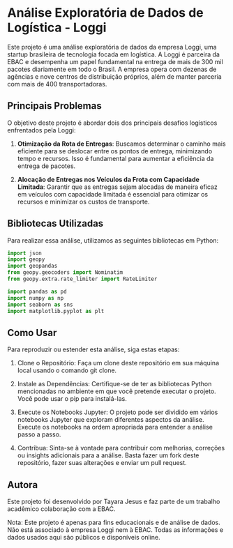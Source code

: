 # Análise Exploratória de Dados de Logística - Loggi

Este projeto é uma análise exploratória de dados da empresa Loggi, uma startup brasileira de tecnologia focada em logística. A Loggi é parceira da EBAC e desempenha um papel fundamental na entrega de mais de 300 mil pacotes diariamente em todo o Brasil. A empresa opera com dezenas de agências e nove centros de distribuição próprios, além de manter parceria com mais de 400 transportadoras.

## Principais Problemas

O objetivo deste projeto é abordar dois dos principais desafios logísticos enfrentados pela Loggi:

1. **Otimização da Rota de Entregas**: Buscamos determinar o caminho mais eficiente para se deslocar entre os pontos de entrega, minimizando tempo e recursos. Isso é fundamental para aumentar a eficiência da entrega de pacotes.

2. **Alocação de Entregas nos Veículos da Frota com Capacidade Limitada**: Garantir que as entregas sejam alocadas de maneira eficaz em veículos com capacidade limitada é essencial para otimizar os recursos e minimizar os custos de transporte.

## Bibliotecas Utilizadas

Para realizar essa análise, utilizamos as seguintes bibliotecas em Python:

```python
import json
import geopy
import geopandas
from geopy.geocoders import Nominatim
from geopy.extra.rate_limiter import RateLimiter

import pandas as pd
import numpy as np
import seaborn as sns
import matplotlib.pyplot as plt
```

## Como Usar
Para reproduzir ou estender esta análise, siga estas etapas:

1. Clone o Repositório: Faça um clone deste repositório em sua máquina local usando o comando git clone.

2. Instale as Dependências: Certifique-se de ter as bibliotecas Python mencionadas no ambiente em que você pretende executar o projeto. Você pode usar o pip para instalá-las.

3. Execute os Notebooks Jupyter: O projeto pode ser dividido em vários notebooks Jupyter que exploram diferentes aspectos da análise. Execute os notebooks na ordem apropriada para entender a análise passo a passo.

4. Contribua: Sinta-se à vontade para contribuir com melhorias, correções ou insights adicionais para a análise. Basta fazer um fork deste repositório, fazer suas alterações e enviar um pull request.

## Autora
Este projeto foi desenvolvido por Tayara Jesus e faz parte de um trabalho acadêmico colaboração com a EBAC.

Nota: Este projeto é apenas para fins educacionais e de análise de dados. Não está associado à empresa Loggi nem à EBAC. Todas as informações e dados usados aqui são públicos e disponíveis online.

